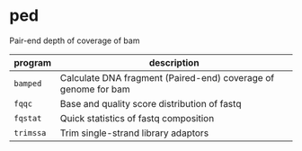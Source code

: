 # ped
Pair-end depth of coverage of bam

| program | description |
|---------|-------------|
| `bamped` | Calculate DNA fragment (Paired-end) coverage of genome for bam |
| `fqqc` | Base and quality score distribution of fastq |
| `fqstat` | Quick statistics of fastq composition |
| `trimssa` | Trim single-strand library adaptors |
